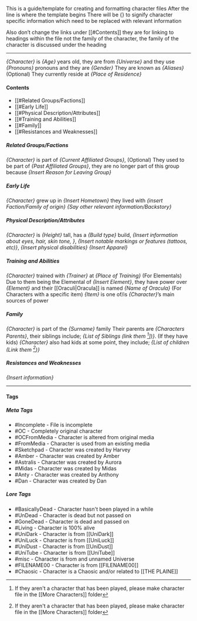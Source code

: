 This is a guide/template for creating and formatting character files 
After the line is where the template begins
There will be {} to signify character specific information which need to be replaced with relevant information

Also don’t change the links under [[#Contents]] they are for linking to headings within the file not the family of the character, the family of the character is discussed under the heading

---
*{Character}* is *{Age}* years old, they are from *{Universe}* and they use *{Pronouns}* pronouns and they are *{Gender}*
They are known as *{Aliases}* (Optional)
They currently reside at *{Place of Residence}*
#### Contents
- [[#Related Groups/Factions]]
- [[#Early Life]]
- [[#Physical Description/Attributes]]
- [[#Training and Abilities]]
- [[#Family]]
- [[#Resistances and Weaknesses]]
##### Related Groups/Factions
*{Character}* is part of *{Current Affiliated Groups}*,  (Optional) They used to be part of *{Past Affiliated Groups}*, they are no longer part of this group because *{Insert Reason for Leaving Group}*
##### Early Life
*{Character}* grew up in *{Insert Hometown}* they lived with *{insert Faction/Family of origin}*
*{Say other relevant information/Backstory}*
##### Physical Description/Attributes
*{Character}* is *{Height}* tall, has a *{Build type}* build, *{Insert information about eyes, hair, skin tone, }*, *{Insert notable markings or features (tattoos, etc)}*, *{Insert physical disabilities}*
*{Insert Apparel}*
##### Training and Abilities
*{Character}* trained with *{Trainer}* at *{Place of Training}*
(For Elementals) Due to them being the Elemental of *{Insert Element}*, they have power over *{Element}* and their [[Oraculi|Oracula]] is named *{Name of Oracula}*
(For Characters with a specific item) *{Item}* is one of/is *{Character}*’s main sources of power
##### Family
*{Character}* is part of the *{Surname}* family 
Their parents are *{Characters Parents}*, their siblings include; *{List of Siblings (link them [^1]])}*. (If they have kids) *{Character}* also had kids at some point, they include; *{List of children (Link them [^1])}*

##### Resistances and Weaknesses
*{Insert information}*

---
#### Tags
##### Meta Tags
- #Incomplete - File is incomplete
- #OC - Completely original character
- #OCFromMedia - Character is altered from original media
- #FromMedia - Character is used from an existing media
- #Sketchpad - Character was created by Harvey
- #Amber - Character was created by Amber
- #Astralis - Character was created by Aurora
- #Midas  - Character was created by Midas
- #Anty - Character was created by Anthony
- #Dan - Character was created by Dan

##### Lore Tags
- #BasicallyDead - Character hasn't been played in a while
- #UnDead - Character is dead but not passed on
- #GoneDead - Character is dead and passed on
- #Living - Character is 100% alive 
- #UniDark - Character is from [[UniDark]]
- #UniLuck - Character is from [[UniLuck]]
- #UniDust - Character is from [[UniDust]]
- #UniTube - Character is from [[UniTube]]
- #misc - Character is from and unnamed Universe
- #FILENAME00 - Character is from [[FILENAME00]]
- #Chaosic - Character is a Chaosic and/or related to [[THE PLAINE]]

[^1]: If they aren't a character that has been played, please make character file in the [[More Characters]] folder

